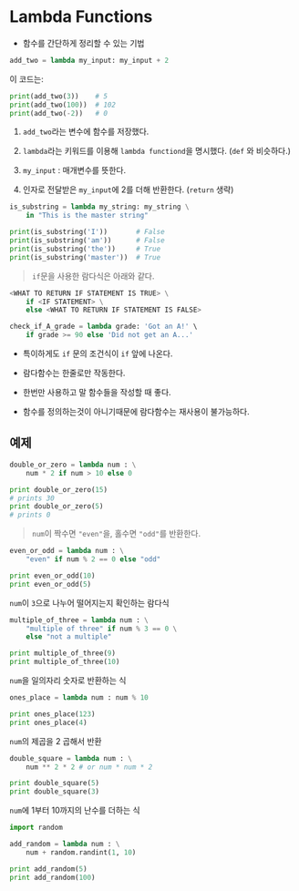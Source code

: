 
# Lambda Functions

- 함수를 간단하게 정리할 수 있는 기법

```py
add_two = lambda my_input: my_input + 2
```

이 코드는:

```py
print(add_two(3))    # 5
print(add_two(100))  # 102
print(add_two(-2))   # 0
```

1. `add_two`라는 변수에 함수를 저장했다.

2. `lambda`라는 키워드를 이용해 `lambda functiond`을 명시했다. (`def` 와 비슷하다.)

3. `my_input` : 매개변수를 뜻한다.

4. 인자로 전달받은 `my_input`에 2를 더해 반환한다. (`return` 생략)

```py
is_substring = lambda my_string: my_string \
    in "This is the master string"

print(is_substring('I'))       # False
print(is_substring('am'))      # False
print(is_substring('the'))     # True
print(is_substring('master'))  # True
```

>`if`문을 사용한 람다식은 아래와 같다.

```py
<WHAT TO RETURN IF STATEMENT IS TRUE> \
    if <IF STATEMENT> \
    else <WHAT TO RETURN IF STATEMENT IS FALSE>

check_if_A_grade = lambda grade: 'Got an A!' \
    if grade >= 90 else 'Did not get an A...'
```

- 특이하게도 `if` 문의 조건식이 `if` 앞에 나온다.

- 람다함수는 한줄로만 작동한다.

- 한번만 사용하고 말 함수들을 작성할 때 좋다.

- 함수를 정의하는것이 아니기때문에 람다함수는 재사용이 불가능하다.

## 예제

```py
double_or_zero = lambda num : \
    num * 2 if num > 10 else 0

print double_or_zero(15)
# prints 30
print double_or_zero(5)
# prints 0
```

>`num`이 짝수면 `"even"`을, 홀수면 `"odd"`를 반환한다.

```py
even_or_odd = lambda num : \
    "even" if num % 2 == 0 else "odd"

print even_or_odd(10)
print even_or_odd(5)
```

`num`이 `3`으로 나누어 떨어지는지 확인하는 람다식

```py
multiple_of_three = lambda num : \
    "multiple of three" if num % 3 == 0 \
    else "not a multiple"

print multiple_of_three(9)
print multiple_of_three(10)
```

`num`을 일의자리 숫자로 반환하는 식

```py
ones_place = lambda num : num % 10

print ones_place(123)
print ones_place(4)
```

`num`의 제곱을 2 곱해서 반환

```py
double_square = lambda num : \
    num ** 2 * 2 # or num * num * 2

print double_square(5)
print double_square(3)
```

`num`에 1부터 10까지의 난수를 더하는 식

```py
import random

add_random = lambda num : \
    num + random.randint(1, 10)

print add_random(5)
print add_random(100)
```
